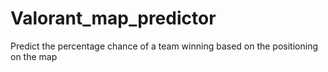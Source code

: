 # Valorant_map_predictor
Predict the percentage chance of a team winning based on the positioning on the map
